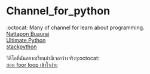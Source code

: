 # Channel_for_python
:octocat: Many of channel for learn about programming.<br>
[Nattapon Buaurai](https://www.youtube.com/c/NattaponBuaurai/videos)<br>
[Ultimate Python](https://www.youtube.com/c/UltimatePython/videos)<br>
[stackpython](https://www.youtube.com/c/stackpython/videos)<br>

วิดีโอที่ฉันอยากเรียนถ้ามีเวลาว่างจริงๆ:octocat:<br>
[สอน foor loop เข้าใจง่าย](https://www.youtube.com/watch?v=x8Bh-0g9drQ)<br>
[]()<br>
[]()<br>
[]()<br>
